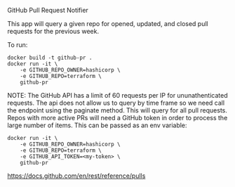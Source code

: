GitHub Pull Request Notifier

This app will query a given repo for opened, updated, and closed pull requests for the previous week.

To run:
```
docker build -t github-pr .
docker run -it \
    -e GITHUB_REPO_OWNER=hashicorp \
    -e GITHUB_REPO=terraform \
    github-pr
```

NOTE: The GitHub API has a limit of 60 requests per IP for ununathenticated requests. The api does not allow us to query by time frame so we need call the endpoint using the paginate method. This will query for all pull requests.
Repos with more active PRs will need a GitHub token in order to process the large number of items. This can be passed as an env variable:

```
docker run -it \
    -e GITHUB_REPO_OWNER=hashicorp \
    -e GITHUB_REPO=terraform \
    -e GITHUB_API_TOKEN=<my-token> \
    github-pr
```

https://docs.github.com/en/rest/reference/pulls